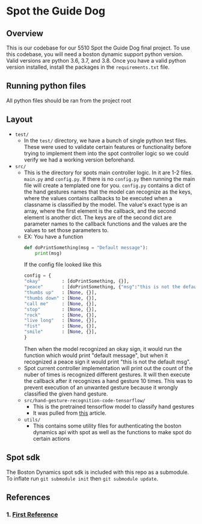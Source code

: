 # Spot the Guide Dog
## Overview
This is our codebase for our 5510 Spot the Guide Dog final project. To use this codebase, you will need a boston dynamic support python version. Valid versions are python 3.6, 3.7, and 3.8. Once you have a valid python version installed, install the packages in the `requirements.txt` file.
## Running python files
All python files should be ran from the project root
## Layout
* `test/`
    * In the `test/` directory, we have a bunch of single python test files. These were used to validate certain features or functionality before trying to implement them into the spot controller logic so we could verify we had a working version beforehand.
* `src/`
    * This is the directory for spots main controller logic. In it are 1-2 files. `main.py` and `config.py`. If there is no `config.py` then running the main file will create a templated one for you. `config.py` contains a dict of the hand gestures names that the model can recognize as the keys, where the values contains callbacks to be executed when a classname is classified by the model. The value's exact type is an array, where the first element is the callback, and the second element is another dict. The keys are of the second dict are parameter names to the callback functions and the values are the values to set those parameters to.
    * EX: You have a function
        ```py
        def doPrintSomething(msg = "Default message"):
            print(msg)
        ```
        If the config file looked like this
        ```py
        config = {
        "okay"        : [doPrintSomething, {}],
        "peace"       : [doPrintSomething, {"msg":"this is not the default msg"}],
        "thumbs up"   : [None, {}],
        "thumbs down" : [None, {}],
        "call me"     : [None, {}],
        "stop"        : [None, {}],
        "rock"        : [None, {}],
        "live long"   : [None, {}],
        "fist"        : [None, {}],
        "smile"       : [None, {}],
        }
        ``` 
        Then when the model recognized an okay sign, it would run the function which would print "default message", but when it recognized a peace sign it would print "this is not the default msg".
    * Spot current controller implementation will print out the count of the nuber of times is recognized different gestures. It will then execute the callback after it recognizes a hand gesture 10 times. This was to prevent execution of an unwanted gesture because it wrongly classified the given hand gesture.
    * `src/hand-gesture-recognition-code-tensorflow/`
        * This is the pretrained tensorflow model to classify hand gestures
        * It was pulled from [this](https://techvidvan.com/tutorials/hand-gesture-recognition-tensorflow-opencv/) article.
    * `utils/` 
        * This contains some utility files for authenticating the boston dynamics api with spot as well as the functions to make spot do certain actions
## Spot sdk
The Boston Dynamics spot sdk is included with this repo as a submodule. To inflate run `git submodule init` then `git submodule update`.

## References
### 1. [First Reference](http://spotthedog.ml)
